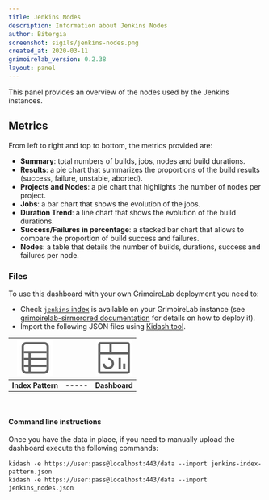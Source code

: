 ```yaml
---
title: Jenkins Nodes
description: Information about Jenkins Nodes
author: Bitergia
screenshot: sigils/jenkins-nodes.png
created_at: 2020-03-11
grimoirelab_version: 0.2.38
layout: panel
---
```


This panel provides an overview of the nodes used by the Jenkins instances.

## Metrics

From left to right and top to bottom, the metrics provided are:

* **Summary**: total numbers of builds, jobs, nodes and build durations.
* **Results**: a pie chart that summarizes the proportions of the build results (success, failure, unstable, aborted).
* **Projects and Nodes**: a pie chart that highlights the number of nodes per project.
* **Jobs**: a bar chart that shows the evolution of the jobs.
* **Duration Trend**: a line chart that shows the evolution of the build durations.
* **Success/Failures in percentage**: a stacked bar chart that allows to compare the proportion of build success and failures.
* **Nodes**: a table that details the number of builds, durations, success and failures per node.

### Files
To use this dashboard with your own GrimoireLab deployment you need to:
* Check [`jenkins` index][jenkins-schema] is available on your GrimoireLab instance
(see [grimoirelab-sirmordred documentation][sirmordred-jenkins] for details on how to deploy it).
* Import the following JSON files using [Kidash tool](https://github.com/chaoss/grimoirelab-kidash/).

| [![Index Pattern][ip-icon]][index-pattern] | | [![Dashboard][dash-icon]][dashboard] |
| :---------: | ---------- | :-------------: |
| **Index Pattern** | ----- | **Dashboard** |

<br />

#### Command line instructions
Once you have the data in place, if you need to manually upload the dashboard execute the
following commands:
```
kidash -e https://user:pass@localhost:443/data --import jenkins-index-pattern.json
kidash -e https://user:pass@localhost:443/data --import jenkins_nodes.json
```

[jenkins-schema]: https://github.com/chaoss/grimoirelab-elk/blob/master/schema/jenkins.csv
[sirmordred-jenkins]: https://github.com/chaoss/grimoirelab-sirmordred#jenkins-
[dash-icon]: ../assets/images/icons/dashboard.png
[ip-icon]: ../assets/images/icons/file-ruled.png
[index-pattern]: https://raw.githubusercontent.com/chaoss/grimoirelab-sigils/master/json/jenkins-index-pattern.json
[dashboard]: https://raw.githubusercontent.com/chaoss/grimoirelab-sigils/master/json/jenkins_nodes.json
